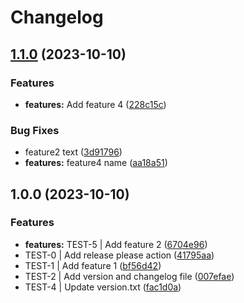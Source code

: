 # Changelog

## [1.1.0](https://github.com/brascat/release-please-test/compare/v1.0.0...v1.1.0) (2023-10-10)


### Features

* **features:** Add feature 4 ([228c15c](https://github.com/brascat/release-please-test/commit/228c15c37838e3ef469482043f7f224cdde669a4))


### Bug Fixes

* feature2 text ([3d91796](https://github.com/brascat/release-please-test/commit/3d91796607646aeb4a6b3753a836fc5509a6292c))
* **features:** feature4 name ([aa18a51](https://github.com/brascat/release-please-test/commit/aa18a51af4e15a4650792439eabea2440b83f81d))

## 1.0.0 (2023-10-10)


### Features

* **features:** TEST-5 | Add feature 2 ([6704e96](https://github.com/brascat/release-please-test/commit/6704e96e3778b5336ab15dca5180bee60b35bc6e))
* TEST-0 | Add release please action ([41795aa](https://github.com/brascat/release-please-test/commit/41795aa570103611d40a8abbf7a80b1eb4279300))
* TEST-1 | Add feature 1 ([bf56d42](https://github.com/brascat/release-please-test/commit/bf56d427760a10ee1e304ed6bd1786e5aa57cee5))
* TEST-2 | Add version and changelog file ([007efae](https://github.com/brascat/release-please-test/commit/007efae56c79704ed35593f122a049cd1dc3c353))
* TEST-4 | Update version.txt ([fac1d0a](https://github.com/brascat/release-please-test/commit/fac1d0ad7e82ae2d5da7465f9f4bf428b15db77b))
